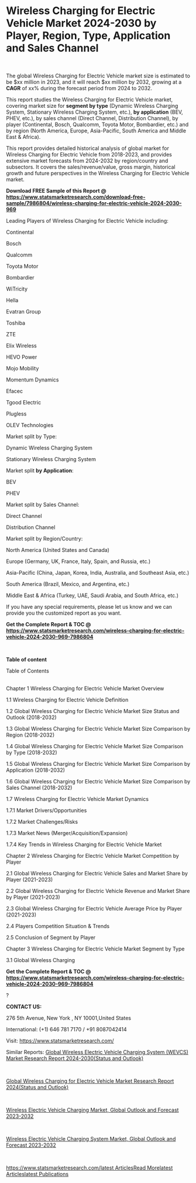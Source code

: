 <h1>Wireless Charging for Electric Vehicle Market 2024-2030 by Player, Region, Type, Application and Sales Channel</h1><br/><p>The global Wireless Charging for Electric Vehicle market size is estimated to be $xx million in 2023, and it will reach $xx million by 2032, growing at a <strong>CAGR</strong> of xx% during the forecast period from 2024 to 2032.</p>
 
 
 
 <p>This report studies the Wireless Charging for Electric Vehicle market, covering market size for <strong>segment by type</strong> (Dynamic Wireless Charging System, Stationary Wireless Charging System, etc.), <strong>by application</strong> (BEV, PHEV, etc.), by sales channel (Direct Channel, Distribution Channel), by player (Continental, Bosch, Qualcomm, Toyota Motor, Bombardier, etc.) and by region (North America, Europe, Asia-Pacific, South America and Middle East & Africa).</p>
 
 
 
 <p>This report provides detailed historical analysis of global market for Wireless Charging for Electric Vehicle from 2018-2023, and provides extensive market forecasts from 2024-2032 by region/country and subsectors. It covers the sales/revenue/value, gross margin, historical growth and future perspectives in the Wireless Charging for Electric Vehicle market.</p>
 
 
 
 <p><strong>Download FREE Sample of this Report @ <a href="https://www.statsmarketresearch.com/download-free-sample/7986804/wireless-charging-for-electric-vehicle-2024-2030-969">https://www.statsmarketresearch.com/download-free-sample/7986804/wireless-charging-for-electric-vehicle-2024-2030-969</a></strong></p>
 
 
 
 <p>Leading Players of Wireless Charging for Electric Vehicle including:</p>
 
 
 
 <p>Continental</p>
 
 
 
 <p>Bosch</p>
 
 
 
 <p>Qualcomm</p>
 
 
 
 <p>Toyota Motor</p>
 
 
 
 <p>Bombardier</p>
 
 
 
 <p>WiTricity</p>
 
 
 
 <p>Hella</p>
 
 
 
 <p>Evatran Group</p>
 
 
 
 <p>Toshiba</p>
 
 
 
 <p>ZTE</p>
 
 
 
 <p>Elix Wireless</p>
 
 
 
 <p>HEVO Power</p>
 
 
 
 <p>Mojo Mobility</p>
 
 
 
 <p>Momentum Dynamics</p>
 
 
 
 <p>Efacec</p>
 
 
 
 <p>Tgood Electric</p>
 
 
 
 <p>Plugless</p>
 
 
 
 <p>OLEV Technologies</p>
 
 
 
 <p>Market split by Type:</p>
 
 
 
 <p>Dynamic Wireless Charging System</p>
 
 
 
 <p>Stationary Wireless Charging System</p>
 
 
 
 <p>Market split <strong>by Application</strong>:</p>
 
 
 
 <p>BEV</p>
 
 
 
 <p>PHEV</p>
 
 
 
 <p>Market split by Sales Channel:</p>
 
 
 
 <p>Direct Channel</p>
 
 
 
 <p>Distribution Channel</p>
 
 
 
 <p>Market split by Region/Country:</p>
 
 
 
 <p>North America (United States and Canada)</p>
 
 
 
 <p>Europe (Germany, UK, France, Italy, Spain, and Russia, etc.)</p>
 
 
 
 <p>Asia-Pacific (China, Japan, Korea, India, Australia, and Southeast Asia, etc.)</p>
 
 
 
 <p>South America (Brazil, Mexico, and Argentina, etc.)</p>
 
 
 
 <p>Middle East & Africa (Turkey, UAE, Saudi Arabia, and South Africa, etc.)</p>
 
 
 
 <p>If you have any special requirements, please let us know and we can provide you the customized report as you want.</p>
 
 
 
 <div><b>Get the Complete Report & TOC @ <a href="https://www.statsmarketresearch.com/wireless-charging-for-electric-vehicle-2024-2030-969-7986804">https://www.statsmarketresearch.com/wireless-charging-for-electric-vehicle-2024-2030-969-7986804</a></b></div>
 
 
 
 <p><br />
 
 <b>Table of content</b></p>
 
 
 
 <p>Table of Contents<br />
 
 <br />
 
 Chapter 1 Wireless Charging for Electric Vehicle Market Overview<br />
 
 1.1 Wireless Charging for Electric Vehicle Definition<br />
 
 1.2 Global Wireless Charging for Electric Vehicle Market Size Status and Outlook (2018-2032)<br />
 
 1.3 Global Wireless Charging for Electric Vehicle Market Size Comparison by Region (2018-2032)<br />
 
 1.4 Global Wireless Charging for Electric Vehicle Market Size Comparison by Type (2018-2032)<br />
 
 1.5 Global Wireless Charging for Electric Vehicle Market Size Comparison by Application (2018-2032)<br />
 
 1.6 Global Wireless Charging for Electric Vehicle Market Size Comparison by Sales Channel (2018-2032)<br />
 
 1.7 Wireless Charging for Electric Vehicle Market Dynamics<br />
 
 1.7.1 Market Drivers/Opportunities<br />
 
 1.7.2 Market Challenges/Risks<br />
 
 1.7.3 Market News (Merger/Acquisition/Expansion)<br />
 
 1.7.4 Key Trends in Wireless Charging for Electric Vehicle Market<br />
 
 Chapter 2 Wireless Charging for Electric Vehicle Market Competition by Player<br />
 
 2.1 Global Wireless Charging for Electric Vehicle Sales and Market Share by Player (2021-2023)<br />
 
 2.2 Global Wireless Charging for Electric Vehicle Revenue and Market Share by Player (2021-2023)<br />
 
 2.3 Global Wireless Charging for Electric Vehicle Average Price by Player (2021-2023)<br />
 
 2.4 Players Competition Situation & Trends<br />
 
 2.5 Conclusion of Segment by Player<br />
 
 Chapter 3 Wireless Charging for Electric Vehicle Market Segment by Type<br />
 
 3.1 Global Wireless Charging</p>
 
 
 
 <div><b>Get the Complete Report & TOC @ <a href="https://www.statsmarketresearch.com/wireless-charging-for-electric-vehicle-2024-2030-969-7986804">https://www.statsmarketresearch.com/wireless-charging-for-electric-vehicle-2024-2030-969-7986804</a></b></div>
 
 
 
 <p>? </p>
 
 
 
 <p><b>CONTACT US:</b><br />
 
 276 5th Avenue, New York , NY 10001,United States<br />
 
 International: (+1) 646 781 7170 / +91 8087042414<br />
 
 Visit: <a href="https://www.statsmarketresearch.com/">https://www.statsmarketresearch.com/</a><br />
 
 Similar Reports: <a href="https://www.statsmarketresearch.com/wireless-charging-for-electric-vehicle-2024-2030-969-7986804">Global Wireless Electric Vehicle Charging System (WEVCS) Market Research Report 2024-2030(Status and Outlook)</a><br />
 
 <br />
 
 <a href="https://www.statsmarketresearch.com/wireless-charging-for-electric-vehicle-2024-2030-969-7986804">Global Wireless Charging for Electric Vehicle Market Research Report 2024(Status and Outlook)</a><br />
 
 <br />
 
 <a href="https://www.statsmarketresearch.com/wireless-charging-for-electric-vehicle-2024-2030-969-7986804">Wireless Electric Vehicle Charging Market, Global Outlook and Forecast 2023-2032</a><br />
 
 <br />
 
 <a href="https://www.statsmarketresearch.com/wireless-charging-for-electric-vehicle-2024-2030-969-7986804">Wireless Electric Vehicle Charging System Market, Global Outlook and Forecast 2023-2032</a><br />
 
 <br />
 
 <a href="https://gyeongbokgung.com">https://www.statsmarketresearch.com/</a><a href="https://hallyeomaritime.com">latest Articles</a><a href="https://jingwansa.com">Read More</a><a href="https://nguoiviet.jp/">latest Articles</a><a href="https://www.intelmarketresearch.com/">latest Publications</a></p>